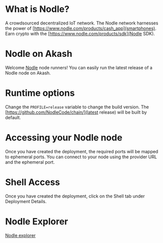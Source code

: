 # What is Nodle?

A crowdsourced decentralized IoT network.  The Nodle network harnesses the power of [https://www.nodle.com/products/cash_app](smartphones).  Earn crypto with the [https://www.nodle.com/products/sdk](Nodle SDK).

# Nodle on Akash

Welcome [Nodle](https://nodle.com/) node runners! You can easily run the latest release of a Nodle node on Akash.

# Runtime options

Change the `PROFILE=release` variable to change the build version.  The [https://github.com/NodleCode/chain/](latest release) will be built by default.

# Accessing your Nodle node

Once you have created the deployment, the required ports will be mapped to ephemeral ports.  You can connect to your node using the provider URL and the ephemeral port.

# Shell Access

Once you have created the deployment, click on the Shell tab under Deployment Details. 

# Nodle Explorer

[Nodle explorer](https://explorer.nodle.com)
